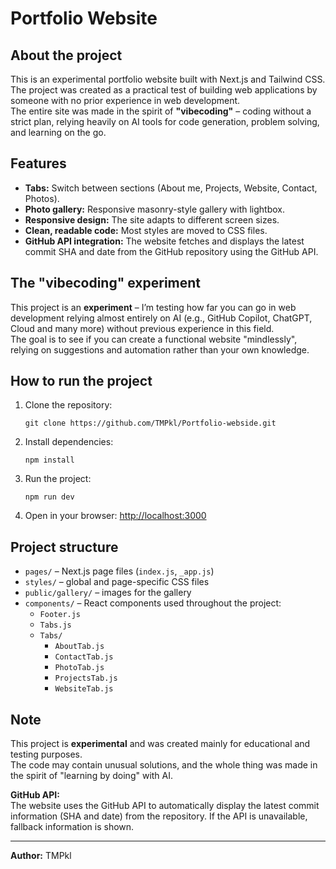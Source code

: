 # Portfolio Website

## About the project

This is an experimental portfolio website built with Next.js and Tailwind CSS.  
The project was created as a practical test of building web applications by someone with no prior experience in web development.  
The entire site was made in the spirit of **"vibecoding"** – coding without a strict plan, relying heavily on AI tools for code generation, problem solving, and learning on the go.

## Features

- **Tabs:** Switch between sections (About me, Projects, Website, Contact, Photos).
- **Photo gallery:** Responsive masonry-style gallery with lightbox.
- **Responsive design:** The site adapts to different screen sizes.
- **Clean, readable code:** Most styles are moved to CSS files.
- **GitHub API integration:** The website fetches and displays the latest commit SHA and date from the GitHub repository using the GitHub API.

## The "vibecoding" experiment

This project is an **experiment** – I’m testing how far you can go in web development relying almost entirely on AI (e.g., GitHub Copilot, ChatGPT, Cloud and many more) without previous experience in this field.  
The goal is to see if you can create a functional website "mindlessly", relying on suggestions and automation rather than your own knowledge.

## How to run the project

1. Clone the repository:
   ```
   git clone https://github.com/TMPkl/Portfolio-webside.git
   ```
2. Install dependencies:
   ```
   npm install
   ```
3. Run the project:
   ```
   npm run dev
   ```
4. Open in your browser: [http://localhost:3000](http://localhost:3000)

## Project structure

- `pages/` – Next.js page files (`index.js`, `_app.js`)
- `styles/` – global and page-specific CSS files
- `public/gallery/` – images for the gallery
- `components/` – React components used throughout the project:
  - `Footer.js`
  - `Tabs.js`
  - `Tabs/`
    - `AboutTab.js`
    - `ContactTab.js`
    - `PhotoTab.js`
    - `ProjectsTab.js`
    - `WebsiteTab.js`

## Note

This project is **experimental** and was created mainly for educational and testing purposes.  
The code may contain unusual solutions, and the whole thing was made in the spirit of "learning by doing" with AI.

**GitHub API:**  
The website uses the GitHub API to automatically display the latest commit information (SHA and date) from the repository. If the API is unavailable, fallback information is shown.

---

**Author:** TMPkl